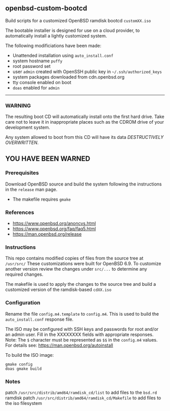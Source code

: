 openbsd-custom-bootcd
---------------------

Build scripts for a customized OpenBSD ramdisk bootcd `customXX.iso`

The bootable installer is designed for use on a cloud provider, to
automatically install a lightly customized system.

The following modificiations have been made:

- Unattended installation using `auto_install.conf`
- system hostname `puffy`
- root password set
- user `admin` created with OpenSSH public key in `~/.ssh/authorized_keys`
- system packages downloaded from cdn.openbsd.org
- tty console enabled on boot
- `doas` enabled for `admin` 

---
### WARNING
The resulting boot CD will automatically install onto the first
hard drive.  Take care not to leave it in inappropriate places such
as the CDROM drive of your development system.

Any system allowed to boot from this CD will have its data *DESTRUCTIVELY OVERWRITTEN*.

YOU HAVE BEEN WARNED
---

### Prerequisites
Download OpenBSD source and build the system following the instructions
in the `release` man page.

- The makefile requires `gmake`

### References
 - https://www.openbsd.org/anoncvs.html
 - https://www.openbsd.org/faq/faq5.html
 - https://man.openbsd.org/release

### Instructions

This repo contains modified copies of files from the source tree at `/usr/src/`
These customizations were built for OpenBSD 6.9.  To customize another version
review the changes under `src/...` to determine any required changes.

The makefile is used to apply the changes to the source tree and build a
customized version of the ramdisk-based `cdXX.iso`

### Configuration 
Rename the file `config.m4.template` to `config.m4`.  This is used to build the
`auto_install.conf` response file.  

The ISO may be configured with SSH keys and passwords for root and/or an admin user.
Fill in the XXXXXXXX fields with appropriate responses.
Note: The `$` character must be represented as `$$` in the `config.m4` values. 
For details see: https://man.openbsd.org/autoinstall

To build the ISO image:
```
gmake config
doas gmake build
```

### Notes
patch `/usr/src/distrib/amd64/ramdisk_cd/list` to add files to the `bsd.rd` ramdisk
patch `/usr/src/distrib/amd64/ramdisk_cd/Makefile` to add files to the iso filesystem
